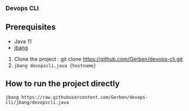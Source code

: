 ### Devops CLI

## Prerequisites

- Java 11
- [jbang](https://github.com/maxandersen/jbang)

1. Clone the project : git clone https://github.com/Gerben/devops-cli.git
2. `jbang devopscli.java {hostname}`

## How to run the project directly

`jbang https://raw.githubusercontent.com/Gerben/devops-cli/jbang/devopscli.java`
